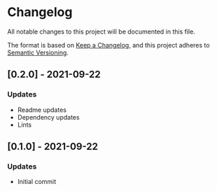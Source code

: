 # Changelog

All notable changes to this project will be documented in this file.

The format is based on [Keep a Changelog](https://keepachangelog.com/en/1.0.0/),
and this project adheres to [Semantic Versioning](https://semver.org/spec/v2.0.0.html).

## [0.2.0] - 2021-09-22

### Updates

- Readme updates
- Dependency updates
- Lints

## [0.1.0] - 2021-09-22

### Updates

- Initial commit
